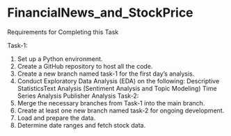 # FinancialNews_and_StockPrice
Requirements for Completing this Task

Task-1:
   1. Set up a Python environment.
   2. Create a GitHub repository to host all the code.
   3. Create a new branch named task-1 for the first day’s analysis.
   4. Conduct Exploratory Data Analysis (EDA) on the following:
       Descriptive StatisticsText Analysis (Sentiment Analysis and Topic Modeling)
       Time Series Analysis
       Publisher Analysis
Task-2:
   1. Merge the necessary branches from Task-1 into the main branch.
   2. Create at least one new branch named task-2 for ongoing development.
   3. Load and prepare the data.
   4. Determine date ranges and fetch stock data.
